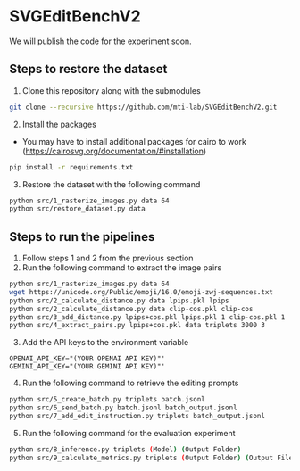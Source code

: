 # SVGEditBenchV2
We will publish the code for the experiment soon.
## Steps to restore the dataset
1. Clone this repository along with the submodules
```bash
git clone --recursive https://github.com/mti-lab/SVGEditBenchV2.git
```

2. Install the packages
- You may have to install additional packages for cairo to work (https://cairosvg.org/documentation/#installation)
```bash
pip install -r requirements.txt
```

3. Restore the dataset with the following command
```bash
python src/1_rasterize_images.py data 64
python src/restore_dataset.py data
```

## Steps to run the pipelines
1. Follow steps 1 and 2 from the previous section
2. Run the following command to extract the image pairs
```bash
python src/1_rasterize_images.py data 64
wget https://unicode.org/Public/emoji/16.0/emoji-zwj-sequences.txt
python src/2_calculate_distance.py data lpips.pkl lpips
python src/2_calculate_distance.py data clip-cos.pkl clip-cos
python src/3_add_distance.py lpips+cos.pkl lpips.pkl 1 clip-cos.pkl 1
python src/4_extract_pairs.py lpips+cos.pkl data triplets 3000 3
```

3. Add the API keys to the environment variable
```
OPENAI_API_KEY="(YOUR OPENAI API KEY)"'
GEMINI_API_KEY="(YOUR GEMINI API KEY)"'
```

4. Run the following command to retrieve the editing prompts
```bash
python src/5_create_batch.py triplets batch.jsonl
python src/6_send_batch.py batch.jsonl batch_output.jsonl
python src/7_add_edit_instruction.py triplets batch_output.jsonl
```

5. Run the following command for the evaluation experiment
```bash
python src/8_inference.py triplets (Model) (Output Folder)
python src/9_calculate_metrics.py triplets (Output Folder) (Output File)
```